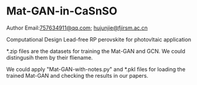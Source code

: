 # Mat-GAN-in-CaSnSO

Author Email:757634911@qq.com; hujunjie@fjirsm.ac.cn

Computational Design Lead-free RP perovskite for photovltaic application

*.zip files are the datasets for training the Mat-GAN and GCN. We could distingusih them by their fliename.

We could apply "Mat-GAN-with-notes.py" and *.pkl files for loading the trained Mat-GAN and checking the results in our papers.
